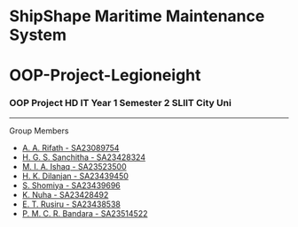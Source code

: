 # ShipShape Maritime Maintenance System
# OOP-Project-Legioneight
<h3>OOP Project HD IT Year 1 Semester 2 SLIIT City Uni</h3>
<hr>
Group Members

- [A. A. Rifath - SA23089754](https://www.github.com/ashfaaqrifath)
- [H. G. S. Sanchitha - SA23428324](https://github.com/Sanduna1)
- [M. I. A. Ishaq - SA23523500](https://github.com/IshaqIfthikar)
- [H. K. Dilanjan - SA23439450](https://github.com/kaveeshaDilanjan)
- [S. Shomiya - SA23439696](https://github.com/Shomiyagithub)
- [K. Nuha - SA23428492](https://github.com/Nuhakuthupudeen)
- [E. T. Rusiru - SA23438538](https://github.com/RashenTharaka)
- [P. M. C. R. Bandara - SA23514522](https://github.com/cravikantha)

